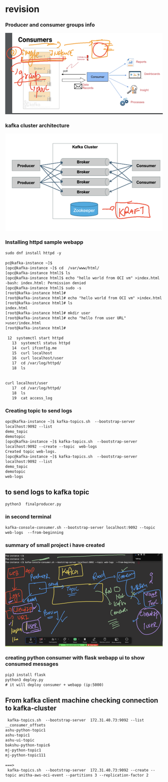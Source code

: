 # revision 

### Producer and consumer groups info 

<img src="rev1.png">


### kafka cluster architecture 

<img src="rev2.png">


### Installing httpd sample webapp 

```
sudo dnf install httpd -y 

pc@kafka-instance ~]$ 
[opc@kafka-instance ~]$ cd  /var/www/html/
[opc@kafka-instance html]$ ls
[opc@kafka-instance html]$ echo "hello world from OCI vm" >index.html 
-bash: index.html: Permission denied
[opc@kafka-instance html]$ sudo -s
[root@kafka-instance html]# 
[root@kafka-instance html]# echo "hello world from OCI vm" >index.html
[root@kafka-instance html]# ls
index.html
[root@kafka-instance html]# mkdir user
[root@kafka-instance html]# echo "hello from user URL" >user/index.html
[root@kafka-instance html]# 

 12  systemctl start httpd
   13  systemctl status httpd
   14  curl ifconfig.me 
   15  curl localhost
   16  curl localhost/user
   17  cd /var/log/httpd/
   18  ls


curl localhost/user
   17  cd /var/log/httpd/
   18  ls
   19  cat access_log 
```

### Creating topic to send logs 

```
opc@kafka-instance ~]$ kafka-topics.sh  --bootstrap-server localhost:9092 --list
demo_topic
demotopic
[opc@kafka-instance ~]$ kafka-topics.sh  --bootstrap-server localhost:9092 --create --topic  web-logs
Created topic web-logs.
[opc@kafka-instance ~]$ kafka-topics.sh  --bootstrap-server localhost:9092 --list
demo_topic
demotopic
web-logs

```

## to send logs to kafka topic

```
python3  finalproducer.py

```

### in second terminal 

```
kafka-console-consumer.sh --bootstrap-server localhost:9092 --topic web-logs  --from-beginning 
```

### summary of small project i have created 

<img src="project1.png">


### creating python consumer with flask webapp ui to show consumed messages

```
pip3 install flask 
python3 deploy.py 
# it will deploy consumer + webapp (ip:5000)
```

## From kafka client machine checking connection to kafka-cluster 

```
 kafka-topics.sh  --bootstrap-server  172.31.40.73:9092 --list
__consumer_offsets
ashu-python-topic1
ashu-topic1
ashu-ui-topic
bakshu-python-topic6
mj-python-topic1
mj-python-topic111

===>
 kafka-topics.sh  --bootstrap-server  172.31.40.73:9092 --create --topic anitha-aws-oci-event --partitions 3 --replication-factor 2

```
